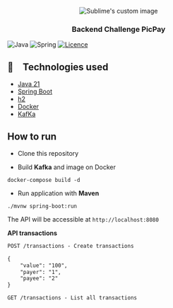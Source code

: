 

<p align="center">
  <img src="https://github.com/user-attachments/assets/1a41b1f4-0b0b-41fc-98eb-8301dfc5109c" alt="Sublime's custom image"/>
</p>

<h3 align="center">
   Backend Challenge PicPay
</h3>


![Java](https://img.shields.io/badge/java-%23ED8B00.svg?style=for-the-badge&logo=openjdk&logoColor=white)
![Spring](https://img.shields.io/badge/spring-%236DB33F.svg?style=for-the-badge&logo=spring&logoColor=white)
[![Licence](https://img.shields.io/github/license/Ileriayo/markdown-badges?style=for-the-badge)](./LICENSE)

## :rocket: Technologies used

* [Java 21](https://www.oracle.com/java/technologies/javase/jdk17-archive-downloads.html) 
* [Spring Boot](https://spring.io/projects/spring-boot)
* [h2]()
* [Docker](https://docs.docker.com/engine/install/)
* [KafKa](https://docs.docker.com/engine/install/)


## How to run

- Clone this repository

- Build **Kafka** and image on Docker

```
docker-compose build -d
```

- Run application with **Maven**

```
./mvnw spring-boot:run
```

The API will be accessible at `http://localhost:8080`
 

**API transactions**

```markdown
POST /transactions - Create transactions 

{
	"value": "100",
	"payer": "1",
	"payee": "2"
}
```

```markdown
GET /transactions - List all transactions

```
